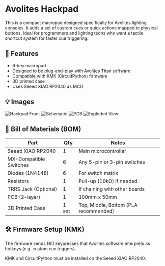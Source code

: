 # Avolites Hackpad

This is a compact macropad designed specifically for Avolites lighting consoles. It adds a set of custom cues or quick actions mapped to physical buttons. Ideal for programmers and lighting techs who want a tactile shortcut system for faster cue triggering.

## 🎯 Features

- 6-key macropad
- Designed to be plug-and-play with Avolites Titan software
- Compatible with KMK (CircuitPython) firmware
- 3D printed case
- Uses Seeed XIAO RP2040 as MCU

## 💡 Images

![Hackpad Front](images/front.png)
![Schematic](images/schematic.png)
![PCB](images/pcb.png)
![Exploded View](images/exploded.png)

## 🧾 Bill of Materials (BOM)

| Part               | Qty | Notes                          |
|--------------------|-----|---------------------------------|
| Seeed XIAO RP2040  | 1   | Main microcontroller            |
| MX-Compatible Switches | 6   | Any 5-pin or 3-pin switches    |
| Diodes (1N4148)    | 6   | For switch matrix              |
| Resistors          | 1   | Pull-up (10kΩ) if needed        |
| TRRS Jack (Optional) | 1 | If chaining with other boards   |
| PCB (2-layer)      | 1   | 100mm x 50mm                   |
| 3D Printed Case    | 1 set | Top, Middle, Bottom (PLA recommended) |

## 🛠️ Firmware Setup (KMK)

The firmware sends HID keypresses that Avolites software interprets as hotkeys (e.g. custom cue triggers).

KMK and CircuitPython must be installed on the Seeed XIAO RP2040.



